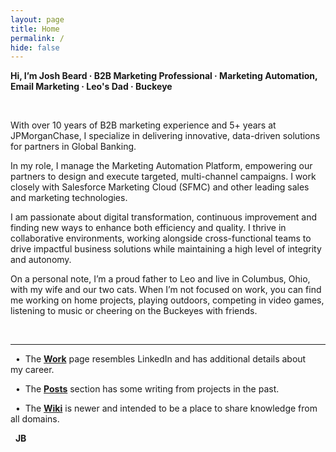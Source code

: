```yaml
---
layout: page
title: Home
permalink: /
hide: false
---
```


**Hi, I’m Josh Beard · B2B Marketing Professional · Marketing Automation, Email Marketing · Leo's Dad · Buckeye** 

&nbsp;

With over 10 years of B2B marketing experience and 5+ years at JPMorganChase, I specialize in delivering innovative, data-driven solutions for partners in Global&nbsp;Banking. 

In my role, I manage the Marketing Automation Platform, empowering our partners to design and execute targeted, multi-channel campaigns. I work closely with Salesforce Marketing Cloud (SFMC) and other leading sales and marketing&nbsp;technologies. 

I am passionate about digital transformation, continuous improvement and finding new ways to enhance both efficiency and quality. I thrive in collaborative environments, working alongside cross-functional teams to drive impactful business solutions while maintaining a high level of integrity and&nbsp;autonomy. 

On a personal note, I’m a proud father to Leo and live in Columbus, Ohio, with my wife and our two cats. When I’m not focused on work, you can find me working on home projects, playing outdoors, competing in video games, listening to music or cheering on the Buckeyes with&nbsp;friends.

&nbsp; 

---

&nbsp; • &nbsp;The <a href="https://joshbeard.xyz/work/" title="Work | Josh Beard" style="font-weight:bold;">Work</a> page resembles LinkedIn and has additional details about my&nbsp;career. 

&nbsp; • &nbsp;The <a href="https://joshbeard.xyz/posts/" title="Posts | Josh Beard" style="font-weight:bold;">Posts</a> section has some writing from projects in the past. 

&nbsp; • &nbsp;The <a href="https://joshbeard.xyz/wiki/" title="Wiki | Josh Beard" style="font-weight:bold;">Wiki</a> is newer and intended to be a place to share knowledge from all&nbsp;domains. 

&nbsp; **JB** &nbsp;

&nbsp;